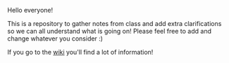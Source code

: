 Hello everyone!

This is a repository to gather notes from class and add extra clarifications so we can all understand what is going on!
Please feel free to add and change whatever you consider :)

If you go to the [wiki](https://github.com/rociorey/cci-2020/wiki) you'll find a lot of information!


